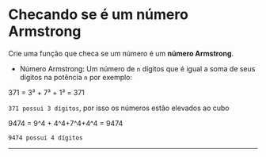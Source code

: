 # Checando se é um número Armstrong 

Crie uma função que checa se um número é um **número Armstrong**.

* Número Armstrong: Um número de ```n``` dígitos que é igual a soma de seus dígitos na potência ```n``` por exemplo:

371 = 3³ + 7³ + 1³ = 371

```371 possui 3 dígitos```, por isso os números estão elevados ao cubo

9474 = 9^4 + 4^4+7^4+4^4 = 9474

```9474 possui 4 dígitos```

___
